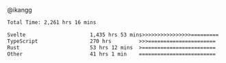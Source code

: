 @ikangg
<!--START_SECTION:waka-->

```txt
Total Time: 2,261 hrs 16 mins

Svelte                     1,435 hrs 53 mins>>>>>>>>>>>>>>>>=========   62.37 %
TypeScript                 270 hrs         >>>======================   11.73 %
Rust                       53 hrs 12 mins  >========================   02.31 %
Other                      41 hrs 1 min    =========================   01.78 %
```

<!--END_SECTION:waka-->
